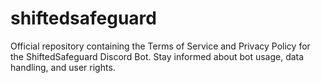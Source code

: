 # shiftedsafeguard
Official repository containing the Terms of Service and Privacy Policy for the ShiftedSafeguard Discord Bot. Stay informed about bot usage, data handling, and user rights.
